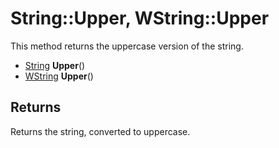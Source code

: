 # String::Upper, WString::Upper #
This method returns the uppercase version of the string.

- [String](String.md) **Upper**()
- [WString](WString.md) **Upper**()

## Returns ##
Returns the string, converted to uppercase.
